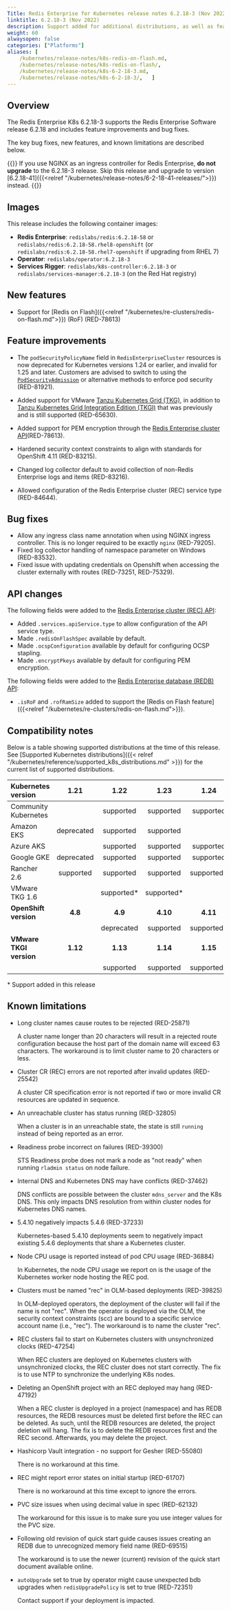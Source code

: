 ```yaml
---
Title: Redis Enterprise for Kubernetes release notes 6.2.18-3 (Nov 2022)
linktitle: 6.2.18-3 (Nov 2022)
description: Support added for additional distributions, as well as feature improvements and bug fixes. 
weight: 60
alwaysopen: false
categories: ["Platforms"]
aliases: [
    /kubernetes/release-notes/k8s-redis-on-flash.md,
    /kubernetes/release-notes/k8s-redis-on-flash/, 
    /kubernetes/release-notes/k8s-6-2-18-3.md,
    /kubernetes/release-notes/k8s-6-2-18-3/,   ]
---
```

## Overview

The Redis Enterprise K8s 6.2.18-3 supports the Redis Enterprise Software release 6.2.18 and includes feature improvements and bug fixes.

The key bug fixes, new features, and known limitations are described below.

{{<warning>}}
If you use NGINX as an ingress controller for Redis Enterprise, **do not upgrade** to the 6.2.18-3 release. Skip this release and upgrade to version [6.2.18-41]({{<relref "/kubernetes/release-notes/6-2-18-41-releases/">}}) instead.
{{</warning>}}

## Images

This release includes the following container images:

* **Redis Enterprise**: `redislabs/redis:6.2.18-58` or  `redislabs/redis:6.2.18-58.rhel8-openshift` (or `redislabs/redis:6.2.18-58.rhel7-openshift` if upgrading from RHEL 7)
* **Operator**: `redislabs/operator:6.2.18-3`
* **Services Rigger**: `redislabs/k8s-controller:6.2.18-3` or `redislabs/services-manager:6.2.18-3` (on the Red Hat registry)

## New features

* Support for [Redis on Flash]({{<relref "/kubernetes/re-clusters/redis-on-flash.md">}}) (RoF) (RED-78613)

## Feature improvements

* The `podSecurityPolicyName` field in `RedisEnterpriseCluster` resources is now deprecated for Kubernetes versions 1.24 or earlier, and invalid for 1.25 and later. Customers are advised to switch to using the [`PodSecurityAdmission`](https://kubernetes.io/docs/concepts/security/pod-security-admission/) or alternative methods to enforce pod security (RED-81921).

* Added support for VMware [Tanzu Kubernetes Grid (TKG)](https://docs.vmware.com/en/VMware-Tanzu-Kubernetes-Grid/index.html), in addition to [Tanzu Kubernetes Grid Integration Edition (TKGI)](https://docs.vmware.com/en/VMware-Tanzu-Kubernetes-Grid-Integrated-Edition/index.html) that was previously and is still supported (RED-65630).

* Added support for PEM encryption through the [Redis Enterprise cluster API](https://github.com/RedisLabs/redis-enterprise-k8s-docs/blob/master/redis_enterprise_cluster_api.md)(RED-78613).

* Hardened security context constraints to align with standards for OpenShift 4.11 (RED-83215).

* Changed log collector default to avoid collection of non-Redis Enterprise logs and items (RED-83216).

* Allowed configuration of the Redis Enterprise cluster (REC) service type (RED-84644).

## Bug fixes

* Allow any ingress class name annotation when using NGINX ingress controller. This is no longer required to be exactly `nginx` (RED-79205).
* Fixed log collector handling of namespace parameter on Windows (RED-83532).
* Fixed issue with updating credentials on Openshift when accessing the cluster externally with routes (RED-73251, RED-75329).

## API changes

The following fields were added to the [Redis Enterprise cluster (REC) API](https://github.com/RedisLabs/redis-enterprise-k8s-docs/blob/master/redis_enterprise_cluster_api.md):

* Added `.services.apiService.type` to allow configuration of the API service type.
* Made `.redisOnFlashSpec` available by default.
* Made `.ocspConfiguration` available by default for configuring OCSP stapling.
* Made `.encryptPkeys` available by default for configuring PEM encryption.

The following fields were added to the [Redis Enterprise database (REDB) API](https://github.com/RedisLabs/redis-enterprise-k8s-docs/blob/master/redis_enterprise_database_api.md):

* `.isRoF` and `.rofRamSize` added to support the [Redis on Flash feature]({{<relref "/kubernetes/re-clusters/redis-on-flash.md">}}).

## Compatibility notes

Below is a table showing supported distributions at the time of this release. See [Supported Kubernetes distributions]({{< relref "/kubernetes/reference/supported_k8s_distributions.md" >}}) for the current list of supported distributions.

| **Kubernetes version**  | 1.21       | 1.22       | 1.23       | 1.24       | 1.25       |
|:------------------------|:----------:|:----------:|:----------:|:----------:|:----------:|
| Community Kubernetes    |            | supported  | supported  | supported  | supported  |
| Amazon EKS              | deprecated | supported  | supported  |            |            |
| Azure AKS               |            | supported  | supported  | supported  |            |
| Google GKE              | deprecated | supported  | supported  | supported  | supported* |
| Rancher 2.6             | supported  | supported  | supported  | supported* |            |
| VMware TKG 1.6          |            | supported* | supported* |            |            |
| **OpenShift version**   | **4.8**    | **4.9**    | **4.10**   | **4.11**   |            |
|                         |            | deprecated | supported  | supported* |            |
| **VMware TKGI version** | **1.12**   | **1.13**   | **1.14**   | **1.15**   |            |
|                         |            | supported  | supported  | supported* |            |

\* Support added in this release

## Known limitations

* Long cluster names cause routes to be rejected  (RED-25871)

  A cluster name longer than 20 characters will result in a rejected route configuration because the host part of the domain name will exceed 63 characters. The workaround is to limit cluster name to 20 characters or less.

* Cluster CR (REC) errors are not reported after invalid updates (RED-25542)
  
  A cluster CR specification error is not reported if two or more invalid CR resources are updated in sequence.

* An unreachable cluster has status running (RED-32805)
  
  When a cluster is in an unreachable state, the state is still `running` instead of being reported as an error.

* Readiness probe incorrect on failures (RED-39300)

  STS Readiness probe does not mark a node as "not ready" when running `rladmin status` on node failure.

* Internal DNS and Kubernetes DNS may have conflicts (RED-37462)

  DNS conflicts are possible between the cluster `mdns_server` and the K8s DNS. This only impacts DNS resolution from within cluster nodes for Kubernetes DNS names.

* 5.4.10 negatively impacts 5.4.6 (RED-37233)

  Kubernetes-based 5.4.10 deployments seem to negatively impact existing 5.4.6 deployments that share a Kubernetes cluster.

* Node CPU usage is reported instead of pod CPU usage (RED-36884)

  In Kubernetes, the node CPU usage we report on is the usage of the Kubernetes worker node hosting the REC pod.

* Clusters must be named "rec" in OLM-based deployments (RED-39825)

  In OLM-deployed operators, the deployment of the cluster will fail if the name is not "rec". When the operator is deployed via the OLM, the security context constraints (scc) are bound to a specific service account name (i.e., "rec"). The workaround is to name the cluster "rec".

* REC clusters fail to start on Kubernetes clusters with unsynchronized clocks (RED-47254)

  When REC clusters are deployed on Kubernetes clusters with unsynchronized clocks, the REC cluster does not start correctly. The fix is to use NTP to synchronize the underlying K8s nodes.

* Deleting an OpenShift project with an REC deployed may hang (RED-47192)

  When a REC cluster is deployed in a project (namespace) and has REDB resources, the REDB resources must be deleted first before the REC can be deleted. As such, until the REDB resources are deleted, the project deletion will hang. The fix is to delete the REDB resources first and the REC second. Afterwards, you may delete the project.

* Hashicorp Vault integration - no support for Gesher (RED-55080)

  There is no workaround at this time.

* REC might report error states on initial startup (RED-61707)

  There is no workaround at this time except to ignore the errors.

* PVC size issues when using decimal value in spec (RED-62132)

  The workaround for this issue is to make sure you use integer values for the PVC size.

* Following old revision of quick start guide causes issues creating an REDB due to unrecognized memory field name (RED-69515)

  The workaround is to use the newer (current) revision of the quick start document available online.

* `autoUpgrade` set to true by operator might cause unexpected bdb upgrades when `redisUpgradePolicy` is set to true (RED-72351)

  Contact support if your deployment is impacted.
